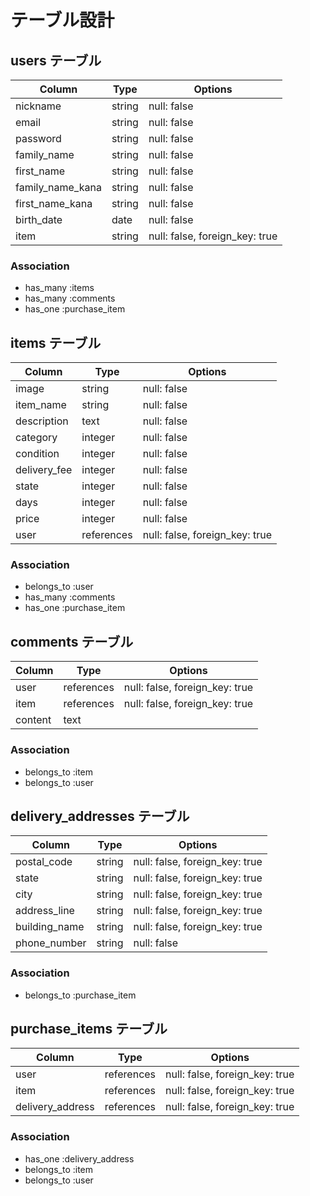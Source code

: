 # テーブル設計

## users テーブル

| Column            | Type   | Options                        |
| ------------------| ------ | ------------------------------ |
| nickname          | string | null: false                    |
| email             | string | null: false                    |
| password          | string | null: false                    |
| family_name       | string | null: false                    |
| first_name        | string | null: false                    |
| family_name_kana  | string | null: false                    |
| first_name_kana   | string | null: false                    |
| birth_date        | date   | null: false                    |
| item              | string | null: false, foreign_key: true |

### Association

- has_many :items
- has_many :comments
- has_one :purchase_item


## items テーブル

| Column       | Type       | Options                        |
| ------------ | ---------- | ------------------------------ |
| image        | string     | null: false                    |
| item_name    | string     | null: false                    |
| description  | text       | null: false                    |
| category     | integer    | null: false                    |
| condition    | integer    | null: false                    |
| delivery_fee | integer    | null: false                    |
| state        | integer    | null: false                    |
| days         | integer    | null: false                    |
| price        | integer    | null: false                    |
| user         | references | null: false, foreign_key: true |

### Association

- belongs_to :user
- has_many :comments
- has_one :purchase_item

## comments テーブル

| Column   | Type       | Options                        |
| -------- | ---------- | ------------------------------ |
| user     | references | null: false, foreign_key: true |
| item     | references | null: false, foreign_key: true |
| content  | text       |                                |

### Association

- belongs_to :item
- belongs_to :user

## delivery_addresses テーブル

| Column       | Type       | Options                        |
| ------------ | ---------- | ------------------------------ |
| postal_code  | string     | null: false, foreign_key: true |
| state        | string     | null: false, foreign_key: true |
| city         | string     | null: false, foreign_key: true |
| address_line | string     | null: false, foreign_key: true |
| building_name| string     | null: false, foreign_key: true |
| phone_number | string     | null: false                    |


### Association

- belongs_to :purchase_item


## purchase_items テーブル

| Column           | Type       | Options                        |
| ---------------- | ---------- | ------------------------------ |
| user             | references | null: false, foreign_key: true |
| item             | references | null: false, foreign_key: true |
| delivery_address | references | null: false, foreign_key: true |

### Association

- has_one :delivery_address
- belongs_to :item
- belongs_to :user